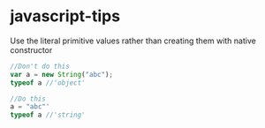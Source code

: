 # javascript-tips

Use the literal primitive values rather than creating them with native constructor

```javascript
//Don't do this
var a = new String("abc");
typeof a //'object'

//Do this
a = "abc"'
typeof a //'string'
```
